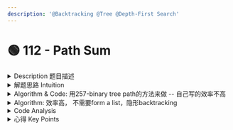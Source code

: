 ```yaml
---
description: '@Backtracking @Tree @Depth-First Search'
---
```


# 🟢 112 - Path Sum

<details>

<summary>Description 题目描述 </summary>

<mark style="color:yellow;">**Given a binary tree and a sum**</mark>, determine if the tree has a <mark style="color:yellow;">**root-to-leaf path**</mark> such that adding up all the values along the path equals the given sum.

**Note:** A leaf is a node with no children.

```
Given the below binary tree and sum = 22, 
return true, as there exist a root-to-leaf path 5->4->11->2 which sum is 22.
      5
     / \
    4   8
   /   / \
  11  13  4
 /  \      \
7    2      1
```

</details>

<details>

<summary>解题思路 Intuition </summary>

1. handle value了开始
2. 感觉是binary tree paths的变形: not form a string, but calculate the sum of each node

</details>

<details>

<summary>Algorithm &#x26; Code: 用257-binary tree path的方法来做 -- 自己写的效率不高</summary>

<mark style="color:yellow;">**整体思想**</mark>：把**every path sun form a list, and check if the targetSum is in the list**

1. <mark style="color:yellow;">**Helper Method:**</mark>  generatePathList(TreeNode root, List\<Integer> pathSumList, int pathSum) \
   params: root, set(to be updated), subset(to be backtrack)
   1. null node
   2. leaf node
   3. node with one/two child
      1. <mark style="color:blue;">**处理当前node**</mark>
      2. <mark style="color:blue;">**标记当前node**</mark>
      3. <mark style="color:blue;">**recursion left**</mark>
      4. <mark style="color:blue;">**backtrack to recursion left之前的node**</mark>
      5. <mark style="color:blue;">**recursion right**</mark>
2. <mark style="color:yellow;">**Main method**</mark><mark style="color:yellow;">:</mark> hasPathSum(root)
   1. initiate the params to be passed in **Helper**
   2. call helper method
   3. return

```
Given the below binary tree and sum = 22, 
return true, as there exist a root-to-leaf path 5->4->11->2 which sum is 22.
      5
     / \
    4   8
   /   / \
  11  13  4
 /  \      \
7    2      1
```

```java
class Solution {
    public boolean hasPathSum(TreeNode root, int targetSum) {
        List<Integer> pathSumList = new ArrayList<>();
        int pathSum = 0;
        generatePathSumList(root, pathSumList, pathSum);
        return pathSumList.contains(targetSum);
    }
    
    private void generatePathSumList(TreeNode root, List<Integer> pathSumList, int pathSum) {
        // 1. node == null
        if (root == null) {
            return;
        } 

        // 2. leaf node
        if ((root.left == null) && (root.right == null)) {
            pathSum += root.val;
            pathSumList.add(pathSum);
            return;
        }

        // 3. node with one/two child
        pathSum += root.val; // 3.1. 处理当前node
        int tempSum = pathSum; // 3.2 标记root node的值
        generatePathSumList(root.left, pathSumList, pathSum); //3.3 recursion left
        pathSum = tempSum; // 3.4 backtracking: 撤回操作
        generatePathSumList(root.right, pathSumList, pathSum); //3.3 recursion right
    }
}
```

</details>

<details>

<summary>Algorithm: 效率高， 不需要form a list，隐形backtracking</summary>

<mark style="color:yellow;">**The**</mark><mark style="color:yellow;">** **</mark><mark style="color:yellow;">**`pathSumList`**</mark><mark style="color:yellow;">** **</mark><mark style="color:yellow;">**in the above method does not need to store all sums**</mark>**.** Instead of storing all path sums and then checking if the target sum is in the list, you can return true as soon as you find a path that sums to the target. This will make your code more efficient because you can stop the search early.

```java
class Solution {
    public boolean hasPathSum(TreeNode root, int targetSum) {
        // Call the helper method with the root node and initial path sum of 0
        return hasPathSumHelper(root, 0, targetSum);
    }
    
    private boolean hasPathSumHelper(TreeNode node, int pathSum, int targetSum) {
        // Termination Condition: null node
        // If the node is null, return false (this path doesn't sum to the target)
        if (node == null) {
            return false;
        }

        // Termination condition: If this is a leaf node, check if the path sum equals the target sum
        if (node.left == null && node.right == null) {
            pathSum += node.val;
            return pathSum == targetSum;
        }
                
        // Add the current node's value to the path sum
        pathSum += node.val;
        
        // Recursively check the left and right subtrees
        // pathSum is a local variable, one change does not affect another
        return hasPathSumHelper(node.left, pathSum, targetSum) || 
               hasPathSumHelper(node.right, pathSum, targetSum);
    }
}
```

<mark style="color:yellow;">**Q: How did the solution uses backtracking?**</mark>

* In fact, this solution does <mark style="color:yellow;">**use a form of backtracking**</mark>, but it may be less obvious because we <mark style="color:blue;">**don't explicitly undo any changes**</mark> as in some other backtracking problems
* Backtracking is a strategy used for finding all (or some) solutions to computational problems, particularly constraint satisfaction problems. It incrementally builds candidates for the solutions, and abandons a candidate as soon as it determines that the candidate cannot possibly be extended to a valid solution.
* In this problem:
  * we're <mark style="color:yellow;">**incrementally building the sum of the path from the root to each leaf node.**</mark>&#x20;
  * We <mark style="color:yellow;">**"abandon" a path**</mark> (i.e., stop going further down a branch of the tree) <mark style="color:blue;">**as soon as we reach a LEAF node**</mark>. When we've finished processing a leaf node, the recursive call to that path finishes, and we automatically "go back" (hence, backtracking) to the parent node and start processing the other child.

<mark style="color:yellow;">**Q: Why don't need to manually subtract  the node value from the pathSum?**</mark>

We don't need to manually subtract the node value from the path sum in a separate step (as some might expect in a typical backtracking approach) <mark style="color:yellow;">**because the**</mark><mark style="color:yellow;">** **</mark><mark style="color:yellow;">**`pathSum`**</mark><mark style="color:yellow;">** **</mark><mark style="color:yellow;">**variable is a local variable**</mark>. <mark style="color:blue;">**Each recursive function call gets its own copy of this variable, so changes in one function call don't affect the**</mark><mark style="color:blue;">** **</mark><mark style="color:blue;">**`pathSum`**</mark><mark style="color:blue;">** **</mark><mark style="color:blue;">**in another.**</mark>

So, in this problem, the backtracking is somewhat "implicit" in the sense that it's done automatically by the function call stack when the recursive calls return.

</details>

<details>

<summary>Code Analysis</summary>

Time Complexity: The time complexity of this code is O(N), where N is the total number of nodes in the tree. This is because in worst-case scenario, we have to visit all the nodes of the tree once.

Space Complexity: The space complexity of this code is O(H), where H is the height of the tree. This is because the maximum amount of space it will use on the function call stack relates to the deepest path in the tree, which is the height of the tree. In the worst case (a skewed tree), this would be O(N).

</details>

<details>

<summary>心得 Key Points</summary>

注意不同的backtracking的体现：这道题的第二种解法，<mark style="color:red;">backtrack的undo操作是没有的</mark>，因为我们的pathSum是个 local vairable而且recursion到left and right node的时候是用OR, 因此left的pathSum不会影响rightPathSum: <mark style="color:yellow;">**`pathSum`**</mark><mark style="color:yellow;">** **</mark><mark style="color:yellow;">**variable is a local variable**</mark>. <mark style="color:blue;">**Each recursive function call gets its own copy of this variable, so changes in one function call don't affect the**</mark><mark style="color:blue;">** **</mark><mark style="color:blue;">**`pathSum`**</mark><mark style="color:blue;">** **</mark><mark style="color:blue;">**in another.**</mark>

</details>
